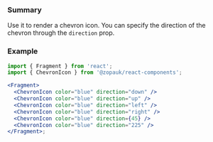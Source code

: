 ### Summary

Use it to render a chevron icon. You can specify the direction of the chevron through the `direction` prop.

### Example

```jsx
import { Fragment } from 'react';
import { ChevronIcon } from '@zopauk/react-components';

<Fragment>
  <ChevronIcon color="blue" direction="down" />
  <ChevronIcon color="blue" direction="up" />
  <ChevronIcon color="blue" direction="left" />
  <ChevronIcon color="blue" direction="right" />
  <ChevronIcon color="blue" direction={45} />
  <ChevronIcon color="blue" direction="225" />
</Fragment>;
```
